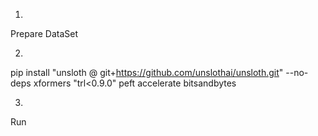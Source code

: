 1. 
Prepare DataSet

2. 
  pip install "unsloth @ git+https://github.com/unslothai/unsloth.git" --no-deps xformers "trl<0.9.0" peft accelerate bitsandbytes

3. 
Run 